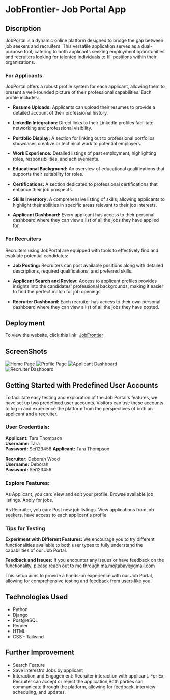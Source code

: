 # JobFrontier- Job Portal App

## Discription
JobPortal is a dynamic online platform designed to bridge the gap between job seekers and recruiters. This versatile application serves as a dual-purpose tool, catering to both applicants seeking employment opportunities and recruiters looking for talented individuals to fill positions within their organizations.

### For Applicants
JobPortal offers a robust profile system for each applicant, allowing them to present a well-rounded picture of their professional capabilities. Each profile includes:

* **Resume Uploads:** Applicants can upload their resumes to provide a detailed account of their professional history.

* **LinkedIn Integration:** Direct links to their LinkedIn profiles facilitate networking and professional visibility.

* **Portfolio Display:** A section for linking out to professional portfolios showcases creative or technical work to potential employers.

* **Work Experience:** Detailed listings of past employment, highlighting roles, responsibilities, and achievements.

* **Educational Background:** An overview of educational qualifications that supports their suitability for roles.

* **Certifications:** A section dedicated to professional certifications that enhance their job prospects.

* **Skills Inventory:** A comprehensive listing of skills, allowing applicants to highlight their abilities in specific areas relevant to their job interests.

* **Applicant Dashboard:** Every applicant has access to their personal dashboard where they can view a list of all the jobs they have applied for.

### For Recruiters

Recruiters using JobPortal are equipped with tools to effectively find and evaluate potential candidates:

* **Job Posting:** Recruiters can post available positions along with detailed descriptions, required qualifications, and preferred skills.

* **Applicant Search and Review:** Access to applicant profiles provides insights into the candidates' professional backgrounds, making it easier to find the perfect match for job openings.

* **Recruiter Dashboard:** Each recruiter has access to their own personal dashboard where they can view a list of all the jobs they have posted.

## Deployment

To view the website, click this link: [JobFrontier](https://https://jobportal-k129.onrender.com/)

## ScreenShots
![Home Page](https://i.imgur.com/MwOQQGE.png)
![Profile Page](https://i.imgur.com/FV9vuzO.png)
![Applicant Dashboard]([https://i.imgur.com/aye68do.png)
![Recruiter Dashboard](https://i.imgur.com/Hcffscu.png)



## Getting Started with Predefined User Accounts
To facilitate easy testing and exploration of the Job Portal's features, we have set up two predefined user accounts. Visitors can use these accounts to log in and experience the platform from the perspectives of both an applicant and a recruiter.

### User Credentials:
**Applicant:** Tara Thompson  
**Username:** Tara  
**Password:** Sei123456
**Applicant:** Tara Thompson  

**Recruiter:** Deborah Wood  
**Username:** Deborah  
**Password:** Sei123456



### Explore Features:
As Applicant, you can:
View and edit your profile.
Browse available job listings.
Apply for jobs.

As Recruiter, you can:
Post new job listings.
View applications from job seekers.
have access to each applicant's profile

### Tips for Testing
**Experiment with Different Features:** We encourage you to try different functionalities available to both user types to fully understand the capabilities of our Job Portal.

**Feedback and Issues:** If you encounter any issues or have feedback on the functionality, please reach out to me through ma.mojtabavi@gmail.com

This setup aims to provide a hands-on experience with our Job Portal, allowing for comprehensive testing and feedback from users like you.

## Technologies Used

* Python
* Django
* PostgreSQL
* Render
* HTML
* CSS - Tailwind

## Further Improvement
* Search Feature
* Save interestrd Jobs by applicant
* Interaction and Engagement: Recruiter interaction with applicant. For Ex, Recruiter can accept or reject the application,Both parties can communicate through the platform, allowing for feedback, interview scheduling, and updates.



